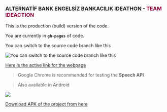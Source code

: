 ### ALTERNATİF BANK ENGELSİZ BANKACILIK IDEATHON - <font weight='bold'  color='#8d003e'>**TEAM IDEACTION**</font>


This is the production (build) version of the code.

You are currently in **`gh-pages`** of code.

You can switch to the source code branch like this

![You can switch to the source code branch like this](https://i.imgur.com/aSJMXLj.png)

[Here is the active link for the webpage](https://lselectral.github.io/alternatif-bank-mobile)
> Google Chrome is recommended for testing the **Speech API**

> Also available in Android

![](https://www.freeiconspng.com/thumbs/android-icon/green-android-icon-31.png)

[Download APK of the project from here](https://drive.google.com/file/d/1PkpeoXId0CQXLMvVbszit_Gm3WnyuIO9/view?usp=sharing)
